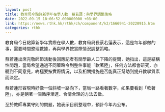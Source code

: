 ```yaml
---
layout: post
title: 教育局今點算新學年在學人數　蔡若蓮：與學界調整策略
date: 2022-09-15 18:06:52.000000000 +08:00
link: https://news.rthk.hk/rthk/ch/component/k2/1666941-20220915.htm
categories: rthk
---
```


教育局今日點算新學年實際在學人數，教育局局長蔡若蓮表示，這是每年都做的事，需要時間整理數據，再與學界按實際情況調整策略。

蔡若蓮出席完敬師節活動後回應記者有關學齡人口下降的提問，她指出，這是結構性問題，當局希望通過不同策略令到整件事能「軟著陸」，任何方法都會研究，亦聽到不同意見，終極要按實際情況，以及相關措施是否能真正幫助到提升教學質素而決定。

蔡若蓮形容現時好像一個斜坡一路向下，當局一路看著數字，如果要看到「軟著陸」，亦是朝著一個循序漸進、合情合理的方法去做。

至於教師專業守則的問題，她表示目前整理中，預計今年內公布。
